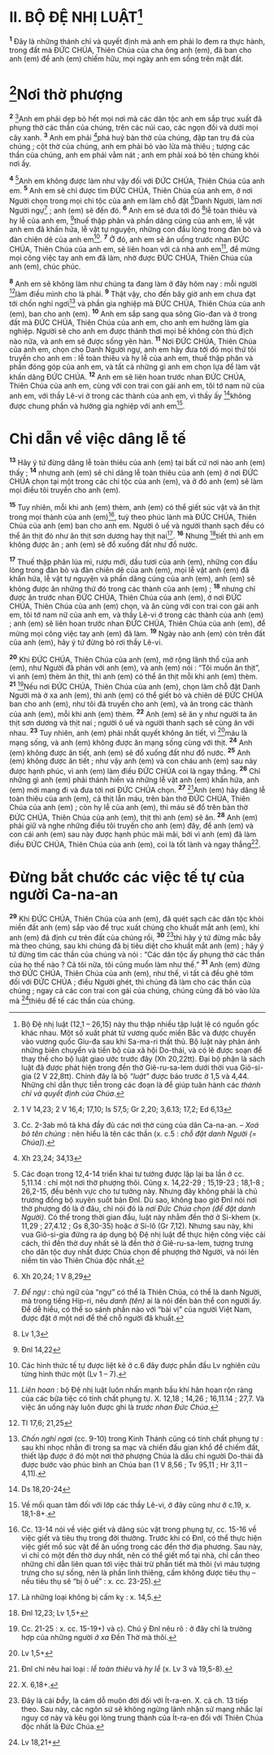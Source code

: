 # II. BỘ ĐỆ NHỊ LUẬT[^1]
<sup><b>1</b></sup> Đây là những thánh chỉ và quyết định mà anh em phải lo đem ra thực hành, trong đất mà ĐỨC CHÚA, Thiên Chúa của cha ông anh (em), đã ban cho anh (em) để anh (em) chiếm hữu, mọi ngày anh em sống trên mặt đất.

# [^1*]Nơi thờ phượng
<sup><b>2</b></sup> [^2]Anh em phải dẹp bỏ hết mọi nơi mà các dân tộc anh em sắp trục xuất đã phụng thờ các thần của chúng, trên các núi cao, các ngọn đồi và dưới mọi cây xanh. <sup><b>3</b></sup> Anh em phải [^2*]phá huỷ bàn thờ của chúng, đập tan trụ đá của chúng ; cột thờ của chúng, anh em phải bỏ vào lửa mà thiêu ; tượng các thần của chúng, anh em phải vằm nát ; anh em phải xoá bỏ tên chúng khỏi nơi ấy.

<sup><b>4</b></sup> [^3]Anh em không được làm như vậy đối với ĐỨC CHÚA, Thiên Chúa của anh em. <sup><b>5</b></sup> Anh em sẽ chỉ được tìm ĐỨC CHÚA, Thiên Chúa của anh em, ở nơi Người chọn trong mọi chi tộc của anh em làm chỗ đặt [^3*]Danh Người, làm nơi Người ngự[^4] ; anh (em) sẽ đến đó. <sup><b>6</b></sup> Anh em sẽ đưa tới đó [^4*]lễ toàn thiêu và hy lễ của anh em, [^5*]thuế thập phân và phần dâng cúng của anh em, lễ vật anh em đã khấn hứa, lễ vật tự nguyện, những con đầu lòng trong đàn bò và đàn chiên dê của anh em[^5]. <sup><b>7</b></sup> Ở đó, anh em sẽ ăn uống trước nhan ĐỨC CHÚA, Thiên Chúa của anh em, sẽ liên hoan với cả nhà anh em[^6], để mừng mọi công việc tay anh em đã làm, nhờ được ĐỨC CHÚA, Thiên Chúa của anh (em), chúc phúc.

<sup><b>8</b></sup> Anh em sẽ không làm như chúng ta đang làm ở đây hôm nay : mỗi người [^6*]làm điều mình cho là phải. <sup><b>9</b></sup> Thật vậy, cho đến bây giờ anh em chưa đạt tới chốn nghỉ ngơi[^7] và phần gia nghiệp mà ĐỨC CHÚA, Thiên Chúa của anh (em), ban cho anh (em). <sup><b>10</b></sup> Anh em sắp sang qua sông Gio-đan và ở trong đất mà ĐỨC CHÚA, Thiên Chúa của anh em, cho anh em hưởng làm gia nghiệp. Người sẽ cho anh em được thảnh thơi mọi bề không còn thù địch nào nữa, và anh em sẽ được sống yên hàn. <sup><b>11</b></sup> Nơi ĐỨC CHÚA, Thiên Chúa của anh em, chọn cho Danh Người ngự, anh em hãy đưa tới đó mọi thứ tôi truyền cho anh em : lễ toàn thiêu và hy lễ của anh em, thuế thập phân và phần đóng góp của anh em, và tất cả những gì anh em chọn lựa để làm vật khấn dâng ĐỨC CHÚA. <sup><b>12</b></sup> Anh em sẽ liên hoan trước nhan ĐỨC CHÚA, Thiên Chúa của anh em, cùng với con trai con gái anh em, tôi tớ nam nữ của anh em, với thầy Lê-vi ở trong các thành của anh em, vì thầy ấy [^7*]không được chung phần và hưởng gia nghiệp với anh em[^8].

# Chỉ dẫn về việc dâng lễ tế
<sup><b>13</b></sup> Hãy ý tứ đừng dâng lễ toàn thiêu của anh (em) tại bất cứ nơi nào anh (em) thấy ; <sup><b>14</b></sup> nhưng anh (em) sẽ chỉ dâng lễ toàn thiêu của anh (em) ở nơi ĐỨC CHÚA chọn tại một trong các chi tộc của anh (em), và ở đó anh (em) sẽ làm mọi điều tôi truyền cho anh (em).

<sup><b>15</b></sup> Tuy nhiên, mỗi khi anh (em) thèm, anh (em) có thể giết súc vật và ăn thịt trong mọi thành của anh (em)[^9], tuỳ theo phúc lành mà ĐỨC CHÚA, Thiên Chúa của anh (em) ban cho anh em. Người ô uế và người thanh sạch đều có thể ăn thịt đó như ăn thịt sơn dương hay thịt nai[^10]. <sup><b>16</b></sup> Nhưng [^8*]tiết thì anh em không được ăn ; anh (em) sẽ đổ xuống đất như đổ nước.

<sup><b>17</b></sup> Thuế thập phân lúa mì, rượu mới, dầu tươi của anh (em), những con đầu lòng trong đàn bò và đàn chiên dê của anh (em), mọi lễ vật anh (em) đã khấn hứa, lễ vật tự nguyện và phần dâng cúng của anh (em), anh (em) sẽ không được ăn những thứ đó trong các thành của anh (em) ; <sup><b>18</b></sup> nhưng chỉ được ăn trước nhan ĐỨC CHÚA, Thiên Chúa của anh (em), ở nơi ĐỨC CHÚA, Thiên Chúa của anh (em) chọn, và ăn cùng với con trai con gái anh em, tôi tớ nam nữ của anh em, và thầy Lê-vi ở trong các thành của anh (em) ; anh (em) sẽ liên hoan trước nhan ĐỨC CHÚA, Thiên Chúa của anh (em), để mừng mọi công việc tay anh (em) đã làm. <sup><b>19</b></sup> Ngày nào anh (em) còn trên đất của anh (em), hãy ý tứ đừng bỏ rơi thầy Lê-vi.

<sup><b>20</b></sup> Khi ĐỨC CHÚA, Thiên Chúa của anh (em), mở rộng lãnh thổ của anh (em), như Người đã phán với anh (em), và anh (em) nói : “Tôi muốn ăn thịt”, vì anh (em) thèm ăn thịt, thì anh (em) có thể ăn thịt mỗi khi anh (em) thèm. <sup><b>21</b></sup> [^11]Nếu nơi ĐỨC CHÚA, Thiên Chúa của anh (em), chọn làm chỗ đặt Danh Người mà ở xa anh (em), thì anh (em) có thể giết bò và chiên dê ĐỨC CHÚA ban cho anh (em), như tôi đã truyền cho anh (em), và ăn trong các thành của anh (em), mỗi khi anh (em) thèm. <sup><b>22</b></sup> Anh (em) sẽ ăn y như người ta ăn thịt sơn dương và thịt nai ; người ô uế và người thanh sạch sẽ cùng ăn với nhau. <sup><b>23</b></sup> Tuy nhiên, anh (em) phải nhất quyết không ăn tiết, vì [^9*]máu là mạng sống, và anh (em) không được ăn mạng sống cùng với thịt. <sup><b>24</b></sup> Anh (em) không được ăn tiết, anh (em) sẽ đổ xuống đất như đổ nước. <sup><b>25</b></sup> Anh (em) không được ăn tiết ; như vậy anh (em) và con cháu anh (em) sau này được hạnh phúc, vì anh (em) làm điều ĐỨC CHÚA coi là ngay thẳng. <sup><b>26</b></sup> Chỉ những gì anh (em) phải thánh hiến và những lễ vật anh (em) khấn hứa, anh (em) mới mang đi và đưa tới nơi ĐỨC CHÚA chọn. <sup><b>27</b></sup> [^12]Anh (em) hãy dâng lễ toàn thiêu của anh (em), cả thịt lẫn máu, trên bàn thờ ĐỨC CHÚA, Thiên Chúa của anh (em) ; còn hy lễ của anh (em), thì máu sẽ đổ trên bàn thờ ĐỨC CHÚA, Thiên Chúa của anh (em), thịt thì anh (em) sẽ ăn. <sup><b>28</b></sup> Anh (em) phải giữ và nghe những điều tôi truyền cho anh (em) đây, để anh (em) và con cái anh (em) sau này được hạnh phúc mãi mãi, bởi vì anh (em) đã làm điều ĐỨC CHÚA, Thiên Chúa của anh (em), coi là tốt lành và ngay thẳng[^13].

# Đừng bắt chước các việc tế tự của người Ca-na-an
<sup><b>29</b></sup> Khi ĐỨC CHÚA, Thiên Chúa của anh (em), đã quét sạch các dân tộc khỏi miền đất anh (em) sắp vào để trục xuất chúng cho khuất mắt anh (em), khi anh (em) đã định cư trên đất của chúng rồi, <sup><b>30</b></sup> [^14]thì hãy ý tứ đừng mắc bẫy mà theo chúng, sau khi chúng đã bị tiêu diệt cho khuất mắt anh (em) ; hãy ý tứ đừng tìm các thần của chúng và nói : “Các dân tộc ấy phụng thờ các thần của họ thế nào ? Cả tôi nữa, tôi cũng muốn làm như thế.” <sup><b>31</b></sup> Anh (em) đừng thờ ĐỨC CHÚA, Thiên Chúa của anh (em), như thế, vì tất cả đều ghê tởm đối với ĐỨC CHÚA ; điều Người ghét, thì chúng đã làm cho các thần của chúng ; ngay cả các con trai con gái của chúng, chúng cũng đã bỏ vào lửa mà [^10*]thiêu để tế các thần của chúng.

[^1]: Bộ Đệ nhị luật (12,1 – 26,15) này thu thập nhiều tập luật lệ có nguồn gốc khác nhau. Một số xuất phát từ vương quốc miền Bắc và được chuyển vào vương quốc Giu-đa sau khi Sa-ma-ri thất thủ. Bộ luật này phản ánh những biến chuyển và tiến bộ của xã hội Do-thái, và có lẽ được soạn để thay thế cho bộ luật giao ước trước đây (Xh 20,22tt). Đại bộ phận là sách luật đã được phát hiện trong đền thờ Giê-ru-sa-lem dưới thời vua Giô-si-gia (2 V 22,8tt). Chính đây là bộ <i>“luật”</i> được báo trước ở 1,5 và 4,44. Những chỉ dẫn thực tiễn trong các đoạn là để giúp tuân hành các <i>thánh chỉ và quyết định của Chúa</i>.
[^2]: Cc. 2-3ab mô tả khá đầy đủ các nơi thờ cúng của dân Ca-na-an. – <i>Xoá bỏ tên chúng</i> : nên hiểu là tên các thần (x. c.5 : <i>chỗ đặt danh Người (= Chúa)</i>).
[^3]: Các đoạn trong 12,4-14 triển khai tư tưởng được lặp lại ba lần ở cc. 5,11.14 : chỉ một nơi thờ phượng thôi. Cũng x. 14,22-29 ; 15,19-23 ; 18,1-8 ; 26,2-15, đều bênh vực cho tư tưởng này. Nhưng đây không phải là chủ trương đồng bộ xuyên suốt bản Đnl. Dù sao, không bao giờ Đnl nói nơi thờ phượng đó là ở đâu, chỉ nói đó là <i>nơi Đức Chúa chọn (để đặt danh Người)</i>. Có thể trong thời gian đầu, luật này nhằm đền thờ ở Si-khem (x. 11,29 ; 27,4.12 ; Gs 8,30-35) hoặc ở Si-lô (Gr 7,12). Nhưng sau này, khi vua Giô-si-gia đứng ra áp dụng bộ Đệ nhị luật để thực hiện công việc cải cách, thì đền thờ duy nhất sẽ là đền thờ ở Giê-ru-sa-lem, tượng trưng cho dân tộc duy nhất được Chúa chọn để phượng thờ Người, và nói lên niềm tin vào Thiên Chúa độc nhất.
[^4]: <i>Để ngự</i> : chủ ngữ của “ngự” có thể là Thiên Chúa, có thể là danh Người, mà trong tiếng Híp-ri, nêu <i>danh (tên)</i> ai là nói đến bản thể con người ấy. Để dễ hiểu, có thể so sánh phần nào với “bài vị” của người Việt Nam, được đặt ở một nơi để thế chỗ người đã khuất.
[^5]: Các hình thức tế tự được liệt kê ở c.6 đây được phần đầu Lv nghiên cứu từng hình thức một (Lv 1 – 7).
[^6]: <i>Liên hoan</i> : bộ Đệ nhị luật luôn nhấn mạnh bầu khí hân hoan rộn ràng của các bữa tiệc có tính chất phụng tự. X. 12,18 ; 14,26 ; 16,11.14 ; 27,7. Và việc ăn uống này luôn được ghi là <i>trước nhan Đức Chúa</i>.
[^7]: <i>Chốn nghỉ ngơi</i> (cc. 9-10) trong Kinh Thánh cũng có tính chất phụng tự : sau khi nhọc nhằn đi trong sa mạc và chiến đấu gian khổ để chiếm đất, thiết lập được ở đó một nơi thờ phượng Chúa là dấu chỉ người Do-thái đã được bước vào phúc bình an Chúa ban (1 V 8,56 ; Tv 95,11 ; Hr 3,11 – 4,11).
[^8]: Về mối quan tâm đối với lớp các thầy Lê-vi, ở đây cũng như ở c.19, x. 18,1-8+.
[^9]: Cc. 13-14 nói về việc giết và dâng súc vật trong phụng tự, cc. 15-16 về việc giết và tiêu thụ trong đời thường. Trước khi có Đnl, có thể thực hiện việc giết mổ súc vật để ăn uống trong các đền thờ địa phương. Sau này, vì chỉ có một đền thờ duy nhất, nên có thể giết mổ tại nhà, chỉ cần theo những chỉ dẫn liên quan tới việc thải trừ phần tiết mà thôi (vì máu tượng trưng cho sự sống, nên là phần linh thiêng, cấm không được tiêu thụ – nếu tiêu thụ sẽ “bị ô uế” : x. cc. 23-25).
[^10]: Là những loại không bị cấm kỵ : x. 14,5.
[^11]: Cc. 21-25 : x. cc. 15-19+) và c). Chú ý Đnl nêu rõ : ở đây chỉ là trường hợp của những người <i>ở xa</i> Đền Thờ mà thôi.
[^12]: Đnl chỉ nêu hai loại : <i>lễ toàn thiêu</i> và <i>hy lễ</i> (x. Lv 3 và 19,5-8).
[^13]: X. 6,18+.
[^14]: Đây là cái <i>bẫy</i>, là cám dỗ muôn đời đối với Ít-ra-en. X. cả ch. 13 tiếp theo. Sau này, các ngôn sứ sẽ không ngừng lãnh nhận sứ mạng nhắc lại nguy cơ này và kêu gọi lòng trung thành của Ít-ra-en đối với Thiên Chúa độc nhất là Đức Chúa.
[^1*]: 1 V 14,23; 2 V 16,4; 17,10; Is 57,5; Gr 2,20; 3,6.13; 17,2; Ed 6,13
[^2*]: Xh 23,24; 34,13
[^3*]: Xh 20,24; 1 V 8,29
[^4*]: Lv 1,3
[^5*]: Đnl 14,22
[^6*]: Tl 17,6; 21,25
[^7*]: Ds 18,20-24
[^8*]: Đnl 12,23; Lv 1,5+
[^9*]: Lv 1,5+
[^10*]: Lv 18,21+

